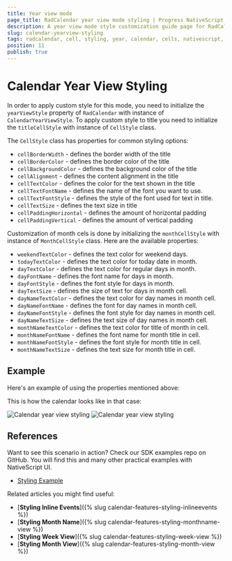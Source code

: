 ```yaml
---
title: Year view mode
page_title: RadCalendar year view mode styling | Progress NativeScript UI Documentation
description: A year view mode style customization guide page for RadCalendar for NativeScript.
slug: calendar-yearview-styling
tags: radcalendar, cell, styling, year, calendar, cells, nativescript, professional
position: 11
publish: true
---
```


# Calendar Year View Styling

In order to apply custom style for this mode, you need to initialize the `yearViewStyle` property of `RadCalendar` with instance of `CalendarYearViewStyle`.
To apply custom style to title you need to initialize the `titleCellStyle` with instance of `CellStyle` class.

The `CellStyle` class has properties for common styling options:

- `cellBorderWidth` -  defines the border width of the title
- `cellBorderColor` -  defines the border color of the title
- `cellBackgroundColor` -  defines the background color of the title
- `cellAlignment` -  defines the content alignment in the title
- `cellTextColor` -  defines the color for the text shown in the title
- `cellTextFontName` -  defines the name of the font you want to use.
- `cellTextFontStyle` -  defines the style of the font used for text in title.
- `cellTextSize` -  defines the text size in title
- `cellPaddingHorizontal` -  defines the amount of horizontal padding
- `cellPaddingVertical` -  defines the amount of vertical padding   

Customization of month cels is done by initializing the `monthCellStyle` with instance of `MonthCellStyle` class. Here are the available properties:

- `weekendTextColor` - defines the text color for weekend days.
- `todayTextColor` - defines the text color for today date in month.
- `dayTextColor` - defines the text color for regular days in month.
- `dayFontName` - defines the font name for days in month.
- `dayFontStyle` - defines the font style for days in month.
- `dayTextSize` -  defines the size of text for days in month cell.
- `dayNameTextColor` - defines the text color for day names in month cell.
- `dayNameFontName` - defines the font for day names in month cell.
- `dayNameFontStyle` - defines the font style for day names in month cell.
- `dayNameTextSize` -  defines the text size of day names in month cell.
- `monthNameTextColor` -  defines the text color for title of month in cell.
- `monthNameFontName` - defines the font name for month title in cell.
- `monthNameFontStyle` - defines the font style for month title in cell.
- `monthNameTextSize` - defines the text size for month title in cell.


## Example
Here's an example of using the properties mentioned above:

<snippet id='calendar-yearview-styling'/>

This is how the calendar looks like in that case:

![Calendar year view styling](../Styling/images/calendar_styling_year_ios.png "iOS")      ![Calendar year view styling](../Styling/images/calendar_styling_year_android.png "Android")

## References
Want to see this scenario in action?
Check our SDK examples repo on GitHub. You will find this and many other practical examples with NativeScript UI.

* [Styling Example](https://github.com/telerik/nativescript-ui-samples/tree/master/calendar/app/calendar/cell-styling)

Related articles you might find useful:

* [**Styling Inline Events**]({% slug calendar-features-styling-inlineevents %})
* [**Styling Month Name**]({% slug calendar-features-styling-monthname-view %})
* [**Styling Week View**]({% slug calendar-features-styling-week-view %})
* [**Styling Month View**]({% slug calendar-features-styling-month-view %})